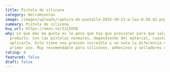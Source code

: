 ```yaml
---
title: Pistola de silicona
category: Herramientas
image: /images/uploads/captura-de-pantalla-2025-10-21-a-las-8.50.42.png
summary: Pistola de silicona
buy_url: https://amzn.to/3Jj5XYB
why: Lo que más me gusta es lo poco que hay que presionar para que salga el
  producto. Con las pistolas normales, dependiendo del material, cuesta horrores
  aplicarlo. Esta tiene una presión increíble y se nota la diferencia desde el
  primer uso. Muy recomendable para siliconas, adhesivos y selladores densos.
rating: 4
featured: false
draft: false
---
```

